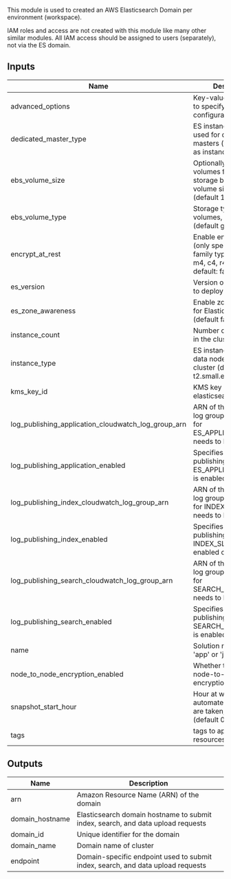 This module is used to created an AWS Elasticsearch Domain per environment (workspace).

IAM roles and access are not created with this module like many other similar modules.
All IAM access should be assigned to users (separately), not via the ES domain.

## Inputs

| Name | Description | Type | Default | Required |
|------|-------------|:----:|:-----:|:-----:|
| advanced\_options | Key-value string pairs to specify advanced configuration options | map | `<map>` | no |
| dedicated\_master\_type | ES instance type to be used for dedicated masters (default same as instance_type) | string | `false` | no |
| ebs\_volume\_size | Optionally use EBS volumes for data storage by specifying volume size in GB (default 10) | string | `10` | no |
| ebs\_volume\_type | Storage type of EBS volumes, if used (default gp2) | string | `gp2` | no |
| encrypt\_at\_rest | Enable encrption at rest (only specific instance family types support it: m4, c4, r4, i2, i3 default: false) | string | `false` | no |
| es\_version | Version of Elasticsearch to deploy (default 6.3) | string | `6.3` | no |
| es\_zone\_awareness | Enable zone awareness for Elasticsearch cluster (default false) | string | `false` | no |
| instance\_count | Number of data nodes in the cluster (default 3) | string | `3` | no |
| instance\_type | ES instance type for data nodes in the cluster (default t2.small.elasticsearch) | string | `t2.small.elasticsearch` | no |
| kms\_key\_id | KMS key used for elasticsearch | string | `` | no |
| log\_publishing\_application\_cloudwatch\_log\_group\_arn | ARN of the CloudWatch log group to which log for ES_APPLICATION_LOGS needs to be published | string | `` | no |
| log\_publishing\_application\_enabled | Specifies whether log publishing option for ES_APPLICATION_LOGS is enabled or not | string | `false` | no |
| log\_publishing\_index\_cloudwatch\_log\_group\_arn | ARN of the CloudWatch log group to which log for INDEX_SLOW_LOGS needs to be published | string | `` | no |
| log\_publishing\_index\_enabled | Specifies whether log publishing option for INDEX_SLOW_LOGS is enabled or not | string | `false` | no |
| log\_publishing\_search\_cloudwatch\_log\_group\_arn | ARN of the CloudWatch log group to which log for SEARCH_SLOW_LOGS  needs to be published | string | `` | no |
| log\_publishing\_search\_enabled | Specifies whether log publishing option for SEARCH_SLOW_LOGS is enabled or not | string | `false` | no |
| name | Solution name, e.g. 'app' or 'jenkins' | string | `app` | no |
|node\_to\_node\_encryption\_enabled | Whether to enable node-to-node encryption | string | `true` | no |
| snapshot\_start\_hour | Hour at which automated snapshots are taken, in UTC (default 0) | string | `0` | no |
| tags | tags to apply to all resources | map | `<map>` | no |

## Outputs

| Name | Description |
|------|-------------|
| arn | Amazon Resource Name (ARN) of the domain |
| domain\_hostname | Elasticsearch domain hostname to submit index, search, and data upload requests |
| domain\_id | Unique identifier for the domain |
| domain\_name | Domain name of cluster |
| endpoint | Domain-specific endpoint used to submit index, search, and data upload requests |
